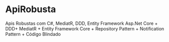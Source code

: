 # ApiRobusta
Apis Robustas com C#, MediatR, DDD, Entity Framework
Asp.Net Core + DDD+ MediatR + Entity Framework Core + Repository Pattern + Notification Pattern + Código Blindado

